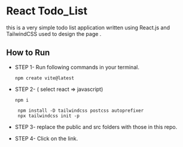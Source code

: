 # React Todo_List

 this is a very simple todo list application written using React.js and TailwindCSS used to design the page .
 
## How to Run

- STEP 1- Run following commands in your terminal.
  ```
  npm create vite@latest
  ```
- STEP 2- ( select react => javascript)
  ```
  npm i
  ```
  ```
   npm install -D tailwindcss postcss autoprefixer
   npx tailwindcss init -p

  ```
- STEP 3- replace the public and src folders with those in this repo.

- STEP 4- Click on the link.
  


